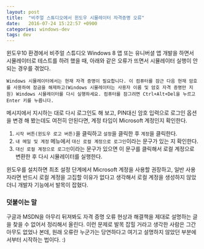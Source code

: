 ```yaml
---
layout: post
title:  "비주얼 스튜디오에서 윈도우 시뮬레이터 자격증명 오류"
date:   2016-07-24 15:22:57 +0900
categories: windows-dev
tags: dev
---
```


윈도우10 환경에서 비주얼 스튜디오 Windows 8 앱 또는 유니버셜 앱 개발을 하면서 시뮬레이터로 테스트를 하려 했을 때, 아래와 같은 오류가 뜨면서 시뮬레이터 실행이 안 되는 경우를 겪었다.

```
Windows 시뮬레이터에서는 현재 자격 증명이 필요합니다. 이 컴퓨터를 잠근 다음 현재 암호를 사용하여 잠금을 해제하고(Windows 시뮬레이터는 사용자 이름 및 암호 자격 증명만 지원) Windows 시뮬레이터를 다시 실행하세요. 컴퓨터를 잠그려면 Ctrl+Alt+Del을 누르고 Enter 키를 누릅니다.
```

메시지에서 지시하는 대로 다시 로그인도 해 보고, PIN대신 암호 입력으로 로그인 옵션을 변경 해 봤는데도 여전히 안된다면, 계정 타입이 Microsoft 계정인지 확인한다.

1. `시작 버튼(윈도우 로고 버튼)`을 클릭하고 `설정`을 클릭한 후 `계정`을 클릭한다.
2. `내 메일 및 계정` 메뉴에서 `대신 로컬 계정으로 로그인`이라는 문구가 있는 지 확인한다.
3. `대신 로컬 계정으로 로그인`이라는 문구가 있으면 이 문구를 클릭해서 로컬 계정으로 변환한 후 다시 시뮬레이터를 실행한다.

윈도우를 설치하면 최초 설정 단계에서 Microsoft 계정을 사용할 권장하고, 일반 사용자라면 반드시 로컬 계정을 고집할 이유가 없다고 생각해서 로컬 계정을 생성하지 않았더니 개발자 기능에서 발목이 잡혔다.

### 덧붙이는 말

구글과 MSDN을 아무리 뒤져봐도 자격 증명 오류 현상과 해결책을 제대로 설명하는 글을 찾을 수 없어서 정리해서 올린다.
이런 문제로 발목 잡힐 거라고 생각한 사람은 그간 아무도 없었나 본데, 원래 오류란 누군가는 당연하다고 여기고 설명하지 않았던 부분에서부터 시작하는 법이다. :)
